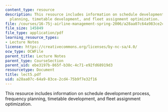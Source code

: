 ```yaml
---
content_type: resource
description: This resource includes information on schedule development process, frequency
  planning, timetable development, and fleet assignment optimization.
file: /courses/16-75j-airline-management-spring-2006/a28aa07c64a983ce2cd475b9f7e32f16_lect5.pdf
file_size: 145849
file_type: application/pdf
learning_resource_types:
- Lecture Notes
license: https://creativecommons.org/licenses/by-nc-sa/4.0/
ocw_type: OCWFile
parent_title: Lecture Notes
parent_type: CourseSection
parent_uid: ebe3197b-865f-b38c-4c71-e92fd68919d3
resourcetype: Document
title: lect5.pdf
uid: a28aa07c-64a9-83ce-2cd4-75b9f7e32f16
---
```

This resource includes information on schedule development process, frequency planning, timetable development, and fleet assignment optimization.